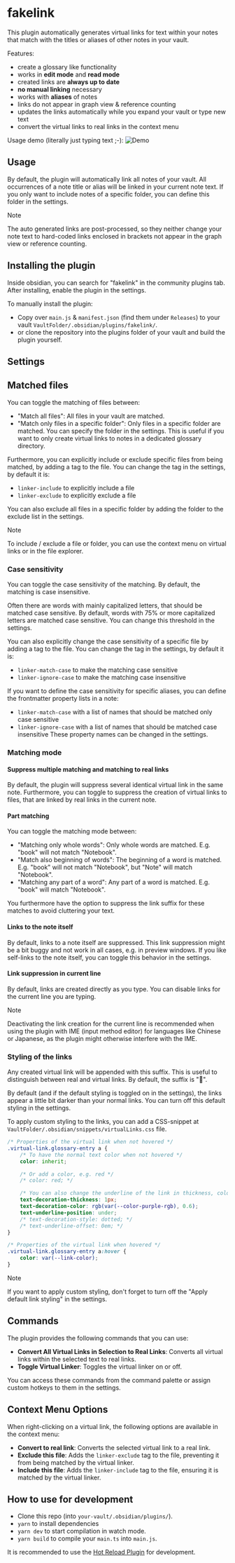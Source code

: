 # fakelink

This plugin automatically generates virtual links for text within your notes that match with the titles or aliases of other notes in your vault.

Features:
- create a glossary like functionality
- works in **edit mode** and **read mode**
- created links are **always up to date** 
- **no manual linking** necessary 
- works with **aliases** of notes
- links do not appear in graph view & reference counting
- updates the links automatically while you expand your vault or type new text
- convert the virtual links to real links in the context menu

Usage demo (literally just typing text ;-):
![Demo](media/LinkerDemo.gif)

## Usage

By default, the plugin will automatically link all notes of your vault.
All occurrences of a note title or alias will be linked in your current note text.
If you only want to include notes of a specific folder, you can define this folder in the settings.

> [!Note]
> The auto generated links are post-processed, so they neither change your note text to hard-coded links enclosed in brackets not 
> appear in the graph view or reference counting.

## Installing the plugin

Inside obsidian, you can search for "fakelink" in the community plugins tab.
After installing, enable the plugin in the settings.

To manually install the plugin:
- Copy over `main.js` & `manifest.json` (find them under `Releases`) to your vault `VaultFolder/.obsidian/plugins/fakelink/`.
- or clone the repository into the plugins folder of your vault and build the plugin yourself.

## Settings

## Matched files

You can toggle the matching of files between:
- "Match all files": All files in your vault are matched.
- "Match only files in a specific folder": Only files in a specific folder are matched. You can specify the folder in the settings. This is useful if you want to only create virtual links to notes in a dedicated glossary directory.

Furthermore, you can explicitly include or exclude specific files from being matched, by adding a tag to the file. You can change the tag in the settings, by default it is:
- `linker-include` to explicitly include a file
- `linker-exclude` to explicitly exclude a file

You can also exclude all files in a specific folder by adding the folder to the exclude list in the settings.

> [!Note]
> To include / exclude a file or folder, you can use the context menu on virtual links or in the file explorer.

### Case sensitivity
You can toggle the case sensitivity of the matching. By default, the matching is case insensitive.

Often there are words with mainly capitalized letters, that should be matched case sensitive. By default, words with 75% or more capitalized letters are matched case sensitive. You can change this threshold in the settings.

You can also explicitly change the case sensitivity of a specific file by adding a tag to the file. You can change the tag in the settings, by default it is:
- `linker-match-case` to make the matching case sensitive
- `linker-ignore-case` to make the matching case insensitive

If you want to define the case sensitivity for specific aliases, you can define the frontmatter property lists in a note:
- `linker-match-case` with a list of names that should be matched only case sensitive
- `linker-ignore-case` with a list of names that should be matched case insensitive 
These property names can be changed in the settings.

### Matching mode

#### Suppress multiple matching and matching to real links
By default, the plugin will suppress several identical virtual link in the same note.
Furthermore, you can toggle to suppress the creation of virtual links to files, that are linked by real links in the current note. 

#### Part matching
You can toggle the matching mode between:
- "Matching only whole words": Only whole words are matched. E.g. "book" will not match "Notebook".
- "Match also beginning of words": The beginning of a word is matched. E.g. "book" will not match "Notebook", but "Note" will match "Notebook".
- "Matching any part of a word": Any part of a word is matched. E.g. "book" will match "Notebook".

You furthermore have the option to suppress the link suffix for these matches to avoid cluttering your text.

#### Links to the note itself
By default, links to a note itself are suppressed.
This link suppression might be a bit buggy and not work in all cases, e.g. in preview windows.
If you like self-links to the note itself, you can toggle this behavior in the settings.

#### Link suppression in current line 
By default, links are created directly as you type.
You can disable links for the current line you are typing.

> [!Note]
> Deactivating the link creation for the current line is recommended when using the plugin with IME (input method editor) for languages like Chinese or Japanese, as the plugin might otherwise interfere with the IME.


### Styling of the links

Any created virtual link will be appended with this suffix. This is useful to distinguish between real and virtual links.
By default, the suffix is "🔗".

By default (and if the default styling is toggled on in the settings), the links appear a little bit darker than your normal links.
You can turn off this default styling in the settings.

To apply custom styling to the links, you can add a CSS-snippet at `VaultFolder/.obsidian/snippets/virtualLinks.css` file.

```css
/* Properties of the virtual link when not hovered */
.virtual-link.glossary-entry a {
    /* To have the normal text color when not hovered */
    color: inherit;

    /* Or add a color, e.g. red */
    /* color: red; */

    /* You can also change the underline of the link in thickness, color, and other properties */
    text-decoration-thickness: 1px;
    text-decoration-color: rgb(var(--color-purple-rgb), 0.6);
    text-underline-position: under;
    /* text-decoration-style: dotted; */
    /* text-underline-offset: 0em; */
}

/* Properties of the virtual link when hovered */
.virtual-link.glossary-entry a:hover {
    color: var(--link-color);
}
```

> [!Note]
> If you want to apply custom styling, don't forget to turn off the "Apply default link styling" in the settings.

## Commands

The plugin provides the following commands that you can use:

- **Convert All Virtual Links in Selection to Real Links**: Converts all virtual links within the selected text to real links.
- **Toggle Virtual Linker**: Toggles the virtual linker on or off.

You can access these commands from the command palette or assign custom hotkeys to them in the settings.

## Context Menu Options

When right-clicking on a virtual link, the following options are available in the context menu:

- **Convert to real link**: Converts the selected virtual link to a real link.
- **Exclude this file**: Adds the `linker-exclude` tag to the file, preventing it from being matched by the virtual linker.
- **Include this file**: Adds the `linker-include` tag to the file, ensuring it is matched by the virtual linker.

## How to use for development

- Clone this repo (into `your-vault/.obsidian/plugins/`).
- `yarn` to install dependencies
- `yarn dev` to start compilation in watch mode.
- `yarn build` to compile your `main.ts` into `main.js`.

It is recommended to use the [Hot Reload Plugin](https://github.com/pjeby/hot-reload) for development.